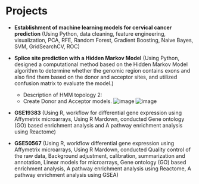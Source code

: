 # Projects

- **Establishment of machine learning models for cervical cancer prediction** (Using Python, data cleaning, feature engineering, visualization, PCA, RFE, Random Forest, Gradient Boosting, Naive Bayes, SVM, GridSearchCV, ROC)

- **Splice site prediction with a Hidden Markov Model** (Using Python, designed a computational method based on the Hidden Markov Model algorithm to determine whether the genomic region contains exons and also find them based on the donor and acceptor sites, and utilized confusion matrix to evaluate the model.)
  - Description of HMM topology 2:
  -	Create Donor and Acceptor models.
![image](https://user-images.githubusercontent.com/26670165/144736760-5daadf5f-49cc-416c-9f5d-ba39f0221d16.png)
![image](https://user-images.githubusercontent.com/26670165/144736770-414a52a7-f173-4b51-a542-f124e3d6e64b.png)



- **GSE19383** (Using R, workflow for differential gene expression using Affymetrix microarrays, Using R Mardown, conducted Gene ontology (GO) based enrichment analysis and A pathway enrichment analysis using Reactome) 

- **GSE50567** (Using R, workflow differential gene expression using Affymetrix microarrays, Using R Mardown, conducted Quality control of the raw data, Background adjustment, calibration, summarization and annotation, Linear models for microarrays, Gene ontology (GO) based enrichment analysis, A pathway enrichment analysis using Reactome, A pathway enrichment analysis using GSEA) 
